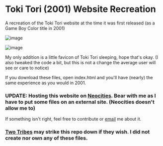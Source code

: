 # Toki Tori (2001) Website Recreation
A recreation of the Toki Tori website at the time it was first released (as a Game Boy Color title in 2001)

![image](https://github.com/user-attachments/assets/aeba5e7b-f9d7-4f3d-80b3-9f3a03d6d221)

![image](https://github.com/user-attachments/assets/30064fc7-bf13-45a0-ab61-166224fbdd22)

My only addition is a little favicon of Toki Tori sleeping, hope that's okay. (I also tweaked the code a bit, but this is not a change the average user will see or care to notice)

If you download these files, open index.html and you'll have (nearly) the same experience as you would in 2001.

### UPDATE: Hosting this website on [Neocities](https://svrbrndmg.neocities.org). Bear with me as I have to put some files on an external site. (Neocities doesn't allow me to)

If something isn't right, feel free to contribute or [email](mailto:svrbrndmg@proton.me) me about it.

### [Two Tribes](https://twotribes.com) may strike this repo down if they wish. I did not create nor own any of these files.
